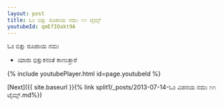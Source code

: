 ```yaml
---
layout: post
title: ಓಂ ಬಿಕ್ಷು ರೂಪಾಯ ನಮಃ ೧೧ ಟೈಮ್ಸ್
youtubeId: qmEfIOakt9A
---
```

 
 
 ಓಂ ಬಿಕ್ಷು ರೂಪಾಯ ನಮಃ  
 
 -  ಯಾರು ಭಿಕ್ಷುಕನಂತೆ ಕಾಣುತ್ತಾರೆ 
 
  
 
  
 
 
 
 
 
 


{% include youtubePlayer.html id=page.youtubeId %}
 
[Next]({{ site.baseurl }}{% link  split1/_posts/2013-07-14-ಓಂ ವಿಪನಯ ನಮಃ ೧೧ ಟೈಮ್ಸ್.md%})
 
